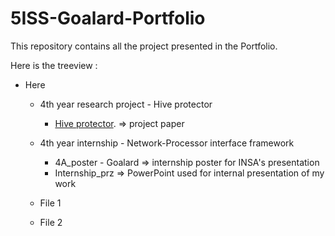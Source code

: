 # 5ISS-Goalard-Portfolio

This repository contains all the project presented in the Portfolio.   

Here is the treeview :
- Here
  - 4th year research project - Hive protector
    
    - [Hive protector](https://github.com/patatorfr/5ISS-Goalard-Portfolio/blob/main/Datasheet/Datasheet.pdf).  => project paper
  - 4th year internship - Network-Processor interface framework
    - 4A_poster - Goalard => internship poster for INSA's presentation
    - Internship_prz => PowerPoint used for internal presentation of my work
  - File 1
  - File 2
